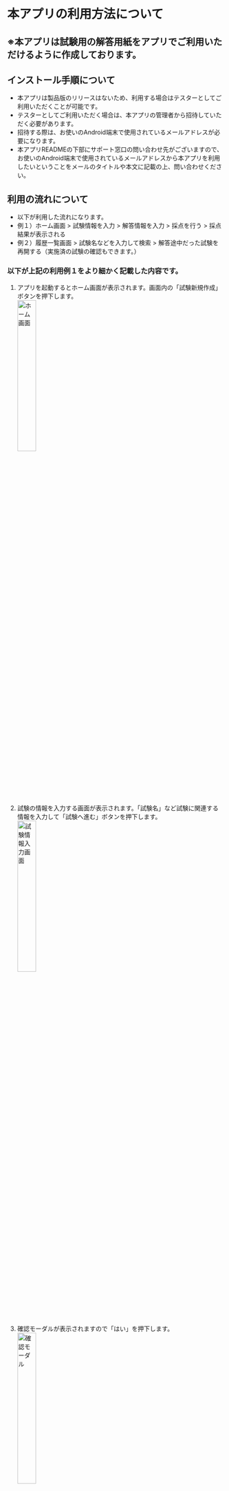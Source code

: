 # 本アプリの利用方法について
## ※本アプリは試験用の解答用紙をアプリでご利用いただけるように作成しております。
## インストール手順について
* 本アプリは製品版のリリースはないため、利用する場合はテスターとしてご利用いただくことが可能です。
* テスターとしてご利用いただく場合は、本アプリの管理者から招待していただく必要があります。
* 招待する際は、お使いのAndroid端末で使用されているメールアドレスが必要になります。
* 本アプリREADMEの下部にサポート窓口の問い合わせ先がございますので、お使いのAndroid端末で使用されているメールアドレスから本アプリを利用したいということをメールのタイトルや本文に記載の上、問い合わせください。
## 利用の流れについて
* 以下が利用した流れになります。
* 例１）ホーム画面 > 試験情報を入力 > 解答情報を入力 > 採点を行う > 採点結果が表示される
* 例２）履歴一覧画面 > 試験名などを入力して検索 > 解答途中だった試験を再開する（実施済の試験の確認もできます。）
### 以下が上記の利用例１をより細かく記載した内容です。
1. アプリを起動するとホーム画面が表示されます。画面内の「試験新規作成」ボタンを押下します。
   </br><img alt="ホーム画面" src="https://github.com/rt-1278/ExamNotes-Public/blob/main/ホーム画面.png" width="30%">
2. 試験の情報を入力する画面が表示されます。「試験名」など試験に関連する情報を入力して「試験へ進む」ボタンを押下します。
   </br><img alt="試験情報入力画面" src="https://github.com/rt-1278/ExamNotes-Public/blob/main/試験情報入力画面.png" width="30%">
3. 確認モーダルが表示されますので「はい」を押下します。
   </br><img alt="確認モーダル" src="https://github.com/rt-1278/ExamNotes-Public/blob/main/確認モーダル.png" width="30%">
4. 解答一覧画面が表示されます。解答一覧画面内の解答したい問題番号を押下します。
   </br><img alt="解答一覧画面" src="https://github.com/rt-1278/ExamNotes-Public/blob/main/解答一覧画面.png" width="30%">
5. 解答画面が表示されます。画面内で「解答形式」の選択ができますので、問題ごとに解答形式を選択してから解答してください。
   </br><img alt="解答画面" src="https://github.com/rt-1278/ExamNotes-Public/blob/main/解答画面.png" width="30%">
   </br><img alt="解答形式選択画面" src="https://github.com/rt-1278/ExamNotes-Public/blob/main/解答形式選択画面.png" width="30%">
6. 「解答形式」と「解答」を入力し、次の問題へ向かい、全ての問題を解答していきます。
   </br><img alt="解答画面" src="https://github.com/rt-1278/ExamNotes-Public/blob/main/解答画面その２.png" width="30%">
7. 解答が全て完了した状態で、解答一覧画面へ遷移します。そして、「試験を終了する」ボタンを押下します。
   </br><img alt="解答一覧画面" src="https://github.com/rt-1278/ExamNotes-Public/blob/main/解答一覧画面その２.png" width="30%">
8. 確認モーダルが表示されますので「はい」を押下します。
   </br><img alt="試験終了確認モーダル" src="https://github.com/rt-1278/ExamNotes-Public/blob/main/試験終了確認モーダル.png" width="30%">
9. 試験を終了すると採点一覧画面へ遷移します。
   </br><img alt="採点一覧画面" src="https://github.com/rt-1278/ExamNotes-Public/blob/main/採点一覧画面.png" width="30%">
10. 採点一覧画面にて問題番号を押下すると、各問題番号に応じた採点画面が表示されます。
    </br><img alt="採点画面" src="https://github.com/rt-1278/ExamNotes-Public/blob/main/採点画面.png" width="30%">
11. 採点画面にて、「解答結果」と「正誤」を入力します。
    </br><img alt="採点画面" src="https://github.com/rt-1278/ExamNotes-Public/blob/main/採点画面その２.png" width="30%">
12. 全ての問題の「解答結果」と「正誤」を入力した状態で、採点一覧画面の「採点結果画面へ」のボタンを押下します。
    </br><img alt="採点一覧画面" src="https://github.com/rt-1278/ExamNotes-Public/blob/main/採点一覧画面.png" width="30%">
13. 採点を終了するかの確認モーダルが表示されるので、「はい」を押下します。
    </br><img alt="確認モーダル" src="https://github.com/rt-1278/ExamNotes-Public/blob/main/確認モーダルその２.png" width="30%">
14. 画面に採点結果が表示されます。各問題番号を押下することで、解答内容を確認することができます。
    </br><img alt="採点結果画面" src="https://github.com/rt-1278/ExamNotes-Public/blob/main/採点結果画面.png" width="30%">

## 利用上の注意点
### 利用可能なデバイス
* 本アプリはスマートフォン向けに開発されたアプリのため、以下のデバイスではインストールすることができません。
 * タブレット
 * テレビ
 * ウェアラブル
 * 車
 * Chromebook
### 利用可能なAndroid OSバージョン
* 本アプリはバージョン12.0 ~ 13.0 を想定して作成しております。
### 端末の解像度について
* 本アプリは解像度 2400×1080と1440×3120 の端末を想定して作成しております。

### ソースコードをご覧になられたい方へ
* 本アプリのリポジトリは非公開のため、管理者より招待してもらう必要があります。
* 招待する際に、github上のユーザー名またはgithubに登録しているメールアドレスが必要です。
* 本アプリREADMEの下部にサポート窓口の問い合わせ先がございますので、そちらのメールアドレス宛に 1.githubのユーザー名またはgithubに登録済のメールアドレス 2.「リポジトリを見たいため招待メールを送信して欲しい」ことを本文に記載の上、お問い合わせください。


### サポート窓口
* 問い合わせメールアドレスは[こちら](<mailto:mailto:r.tianzhong1278@gmail.com>)（担当者：田中 ）

